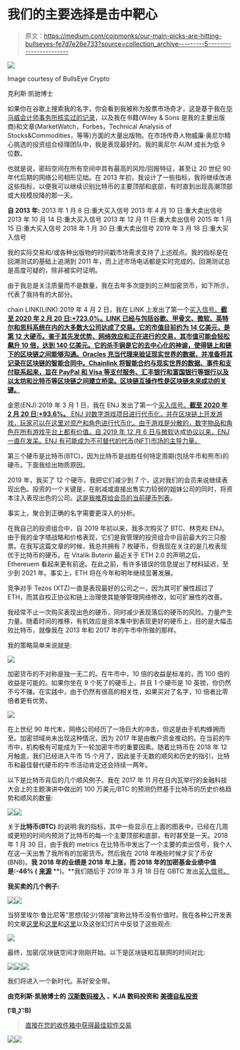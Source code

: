 # 我们的主要选择是击中靶心

> 原文：<https://medium.com/coinmonks/our-main-picks-are-hitting-bullseyes-fe7d7e26e733?source=collection_archive---------5----------------------->

![](img/8c83516b7977358ee50d59b8c3c56834.png)

Image courtesy of BullsEye Crypto

克利斯·凯驰博士

如果你在谷歌上搜索我的名字，你会看到我被称为股票市场奇才，这是基于我在[毕马威会计师事务所核实过的记录](https://bit.ly/2BsswED)，以及我在书籍(Wiley & Sons 是我的主要出版商)和文章(MarketWatch，Forbes，Technical Analysis of Stocks&Commodities，等等)方面的大量出版物。在市场传奇人物威廉·奥尼尔精心挑选的投资组合经理团队中，我是表现最好的。我的奥尼尔 AUM 成长为低 9 位数。

也就是说，密码空间在所有空间中具有最高的风险/回报特征，甚至让 20 世纪 90 年代后期的网络公司相形见绌。在 2013 年初，我设计了一些指标，我将继续改进这些指标，以便我可以继续识别比特币的主要顶部和底部，有时直到出现高潮顶部或大规模投降的那一天。

**自 2013 年:**
2013 年 1 月 8 日:重大买入信号
2013 年 4 月 10 日:重大卖出信号
2013 年 10 月 14 日:重大买入信号
2013 年 12 月 11 日:重大卖出信号
2015 年 1 月 15 日:重大买入信号
2018 年 1 月 30 日:重大卖出信号
2019 年 3 月 18 日:重大买入信号

我的实际交易和/或各种出版物的时间戳市场需求支持了上述观点。我的指标是在回溯测试的基础上追溯到 2011 年，而上述市场电话都是实时完成的。回溯测试总是高度可疑的，除非被实时证明。

由于我总是关注质量而不是数量，我在去年多次提到的三种加密货币，如下所示，代表了我持有的大部分。

chain LINK(LINK):2019 年 4 月 2 日，我在 LINK 上发出了第一个[买入信号。**截至 2020 年 2 月 20 日:+723.0%。LINK 已经与包括谷歌、甲骨文、微软、英特尔和思科系统在内的大多数大公司达成了交易。它的市值目前约为 14 亿美元，是第 12 大硬币。鉴于其先发优势、网络效应和正在进行的交易，其市值可能会轻松飙升 10 倍，达到 140 亿美元。它的杀手锏是它的去中心化的神谕，使得链上和链下的区块链之间能够沟通。Oracles 充当代理来验证现实世界的数据，并准备将其记录在区块链的智能合同中。Chainlink 将智能合约与现实世界的数据、事件和支付联系起来，旨在 PayPal 和 Visa 等支付服务、汇丰银行和富国银行等银行以及以太坊和比特币等区块链之间建立桥梁。区块链互操作性是区块链未来成功的关键。**](https://www.virtueofselfishinvesting.com/reports/view/crypto-report-additional-names-4-2-19)

金恩(ENJ):2019 年 3 月 1 日，我在 ENJ 发出了第一个[买入信号。**截至 2020 年 2 月 20 日:+93.6%。** ENJ 对数字游戏项目进行代币化，并在区块链上开发游戏，玩家可以在这里对资产和角色进行代币化。由于游戏是分散的，数字物品和角色在所有游戏平台上都有价值。自 2019 年 12 月 6 日与微软](https://www.virtueofselfishinvesting.com/reports/view/crypto-report-top-performers-binance-bnb-maker-mkr-enjin-enj-and-theta-theta)达成[协议以来，ENJ 一直在发呆。ENJ 有可能成为不可替代的代币(NFT)市场的主导力量。](https://www.coindesk.com/microsoft-teams-up-with-enjin-to-offer-crypto-collectible-rewards)

第三个硬币是比特币(BTC)，因为比特币是战胜任何特定周期(包括牛市和熊市)的硬币。下面我给出物质原因。

2019 年，我买了 12 个硬币，我把它们减少到 7 个，这对我们的会员来说继续表现出色。投资的一个关键是，在削减或直接出售实力较弱的姐妹公司的同时，将资本注入表现出色的公司。[这是我推荐给会员的当前硬币列表](https://www.virtueofselfishinvesting.com/reports/filtered/crypto-picks?p=1&categories=cr)。

事实上，聚合到正确的名字需要更深入的分析。

在我自己的投资组合中，自 2019 年初以来，我多次购买了 BTC、林克和 ENJ。由于我的金字塔战略和价格表现，它们是我管理的投资组合中目前最大的三只股票。在我写这篇文章的时候，我总共拥有 7 枚硬币，但我现在关注的是几枚表现优于比特币的硬币。在 Vitalik Buterin 最近关于 ETH 2.0 的声明之后，Ethereuem 看起来更有前途。在此之前，有许多错误的信息提出了材料延迟，至少到 2021 年。事实上，ETH 将在今年和明年继续显著发展。

竞争对手 Tezos (XTZ)一直是表现最好的公司之一，因为其可扩展性超过了 ETH，而其自校正协议和链上治理使其能够管理网络修改，如可扩展性的改善。

我经常不止一次购买表现出色的硬币，同时减少表现落后的硬币的风险。力量产生力量。随着时间的推移，有机效应是资本集中到表现更好的硬币上，目的是大幅击败比特币，就像我在 2013 年和 2017 年的牛市中所做的那样。

我的策略简单来说就是:

![](img/e7042212c218c5267aada98971cf2fe5.png)

加密货币的不对称是独一无二的。在牛市中，10 倍的收益是标准的，而 100 倍的收益是可能的。如果你坐在 9 个死了的硬币上，并且 1 个硬币是 10 英镑，你仍然不亏不赚。在实践中，由于仍然有很高的相关性，如果买对了名字，10 倍者比零倍者更有优势。

![](img/62e0b884a3d86f4b13c5ea8a4c19e657.png)

在上世纪 90 年代末，网络公司经历了一场巨大的冲击，但这是由于机构蜂拥而至。加密领域尚未出现这种情况，因为 2017 年是由散户资金推动的。在当前的牛市中，机构极有可能成为下一轮加密牛市的重要因素。随着比特币在 2018 年 12 月触底，我们已经进入牛市 15 个月了，因此鉴于无数的顺风和历史的指引，比特币和最佳替代硬币的牛市活动肯定还会持续一两年。

以下是比特币背后的几个顺风例子。我在 2017 年 11 月在日内瓦举行的金融科技大会上的主题演讲中做出的 100 万美元/BTC 的预测仍然基于比特币的历史价格趋势和顺风的数量:

![](img/a75e6fc67a702c42332454e5649daafb.png)![](img/58a03bc79be7c5a810ac2e340ee02bc2.png)

关于**比特币(BTC)** 的说明:我的指标，其中一些显示在上面的图表中，已经在几周或更短的时间内预测了比特币的每一个主要顶部和底部，有时甚至是一天。2018 年 1 月 30 日，由于我的 metrics 在比特币中发出了一个主要的卖出信号，我个人在这一天出售了我所有的加密货币。然后我在 2018 年晚些时候才买了币安(BNB)。**我 2018 年的业绩是 2018 年上涨，而 2018 年的加密基金业绩中值是:-46% (** [**来源**](https://www.pwc.com/gx/en/financial-services/fintech/assets/pwc-elwood-2019-annual-crypto-hedge-fund-report.pdf) **)。**我们随后于 2019 年 3 月 18 日在 GBTC 发出[买入信号。](https://www.virtueofselfishinvesting.com/reports/view/vosi-voodoo-tm-report-the-demise-of-bitcoin-and-crypto-mania)

**我买卖的几个例子:**

![](img/ae9c9c6a682d3e85f157817dafc6d7ee.png)![](img/4acc6f899d64314a90db467f6dd8cf06.png)

当努里埃尔·鲁比尼等“思想(较少)领袖”宣称比特币没有价值时，我在各种公开发表的文章[这里](https://www.virtueofselfishinvesting.com/reports/view/crypto-report-nouriel-roubini-vs-blockchain-total-ko)和[这里](https://www.virtueofselfishinvesting.com/reports/view/premarket-pulse-7-15-19-the-dominant-left-vs-fiats-woes)和[这里](https://www.virtueofselfishinvesting.com/reports/view/market-lab-report-1-to-10-000-000-in-10-years-a-1-000-000-000-gain)以及这张幻灯片中反驳了这些观点:

![](img/6ab0ea30c41da92481e920877a75a5f5.png)

最终，加密/区块链空间才刚刚开始。以下是区块链和互联网的时间对比:

![](img/1c988a0acad6de6f51c730637233a4dd.png)![](img/77d43952497f313d9807648b5fe6a9ef.png)![](img/d53c5f60a0ecf71bc3d67cb98a7de770.png)

我们将进入一个新时代。系好安全带。

**由克利斯·凯驰博士的** [**汉斯数码接入**](https://hansedigitalaccess.com) **、KJA 数码投资和** [**美德自私投资**](http://www.selfishinvesting.com/)

**(͡:B ͜ʖ ͡:B)**

> [直接在您的收件箱中获得最佳软件交易](https://coincodecap.com/?utm_source=coinmonks)

[![](img/7c0b3dfdcbfea594cc0ae7d4f9bf6fcb.png)](https://coincodecap.com/?utm_source=coinmonks)[![](img/e9dbce386c4f90837b5db529a4c87766.png)](https://coincodecap.com)